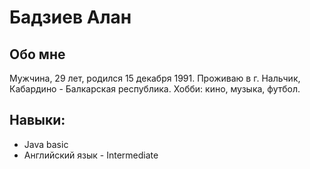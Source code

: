 # Бадзиев Алан

## Обо мне
Мужчина, 29 лет, родился 15 декабря 1991. Проживаю в г. Нальчик, Кабардино - Балкарская республика.
Хобби: кино, музыка, футбол.

## Навыки:
* Java basic
* Английский язык - Intermediate